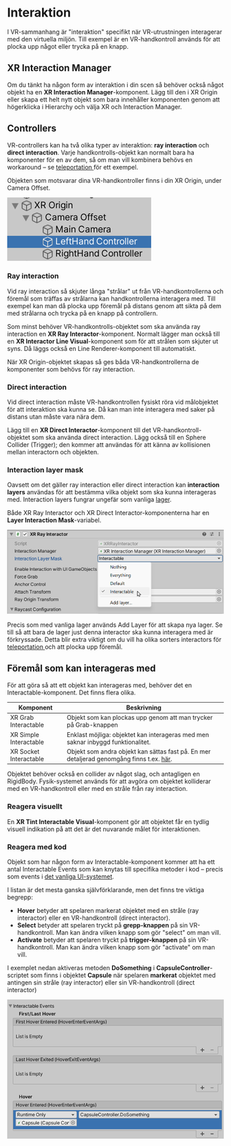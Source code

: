 # Interaktion

I VR-sammanhang är "interaktion" specifikt när VR-utrustningen interagerar med den virtuella miljön. Till exempel är en VR-handkontroll används för att plocka upp något eller trycka på en knapp.

## XR Interaction Manager

Om du tänkt ha någon form av interaktion i din scen så behöver också något objekt ha en **XR Interaction Manager**-komponent. Lägg till den i XR Origin eller skapa ett helt nytt objekt som bara innehåller komponenten genom att högerklicka i Hierarchy och välja XR och Interaction Manager.

## Controllers

VR-controllers kan ha två olika typer av interaktion: **ray interaction** och **direct interaction**. Varje handkontrolls-objekt kan normalt bara ha komponenter för en av dem, så om man vill kombinera behövs en workaround – se [teleportation ](teleportation.md)för ett exempel.

Objekten som motsvarar dina VR-handkontroller finns i din XR Origin, under Camera Offset.

![](<../../.gitbook/assets/image (20).png>)

### Ray interaction

Vid ray interaction så skjuter långa "strålar" ut från VR-handkontrollerna och föremål som träffas av strålarna kan handkontrollerna interagera med. Till exempel kan man då plocka upp föremål på distans genom att sikta på dem med strålarna och trycka på en knapp på controllern.

Som minst behöver VR-handkontrolls-objektet som ska använda ray interaction en **XR Ray Interactor**-komponent. Normalt lägger man också till en **XR Interactor Line Visual**-komponent som för att strålen som skjuter ut syns. Då läggs också en Line Renderer-komponent till automatiskt.

När XR Origin-objektet skapas så ges båda VR-handkontrollerna de komponenter som behövs för ray interaction.

### Direct interaction

Vid direct interaction måste VR-handkontrollen fysiskt röra vid målobjektet för att interaktion ska kunna se. Då kan man inte interagera med saker på distans utan måste vara nära dem.

Lägg till en **XR Direct Interactor**-komponent till det VR-handkontroll-objektet som ska använda direct interaction. Lägg också till en Sphere Collider (Trigger); den kommer att användas för att känna av kollisionen mellan interactorn och objekten.

### Interaction layer mask

Oavsett om det gäller ray interaction eller direct interaction kan **interaction layers** användas för att bestämma vilka objekt som ska kunna interageras med. Interaction layers fungrar ungefär som vanliga [lager](../../lager-och-taggar.md).&#x20;

Både XR Ray Interactor och XR Direct Interactor-komponenterna har en **Layer Interaction Mask**-variabel.

![](<../../.gitbook/assets/image (17).png>)

Precis som med vanliga lager används Add Layer för att skapa nya lager. Se till så att bara de lager just denna interactor ska kunna interagera med är förkryssade. Detta blir extra viktigt om du vill ha olika sorters interactors för [teleportation ](teleportation.md)och att plocka upp föremål.

## Föremål som kan interageras med

För att göra så att ett objekt kan interageras med, behöver det en Interactable-komponent. Det finns flera olika.

| Komponent              | Beskrivning                                                                                                                             |
| ---------------------- | --------------------------------------------------------------------------------------------------------------------------------------- |
| XR Grab Interactable   | Objekt som kan plockas upp genom att man trycker på Grab-knappen                                                                        |
| XR Simple Interactable | Enklast möjliga: objektet kan interageras med men saknar inbyggd funktionalitet.                                                        |
| XR Socket Interactable | Objekt som andra objekt kan sättas fast på. En mer detaljerad genomgång finns t.ex. [här](https://www.youtube.com/watch?v=rRNvq09Itdw). |

Objektet behöver också en collider av något slag, och antagligen en RigidBody. Fysik-systemet används för att avgöra om objektet kolliderar med en VR-handkontroll eller med en stråle från ray interaction.

### Reagera visuellt

En **XR Tint Interactable Visual**-komponent gör att objektet får en tydlig visuell indikation på att det är det nuvarande målet för interaktionen.

### Reagera med kod

Objekt som har någon form av Interactable-komponent kommer att ha ett antal Interactable Events som kan knytas till specifika metoder i kod – precis som events i [det vanliga UI-systemet](../../grundfunktioner/ui-och-canvas.md#events).

I listan är det mesta ganska självförklarande, men det finns tre viktiga begrepp:

* **Hover** betyder att spelaren markerat objektet med en stråle (ray interactor) eller en VR-handkontroll (direct interactor).
* **Select** betyder att spelaren tryckt på **grepp-knappen** på sin VR-handkontroll. Man kan ändra vilken knapp som gör "select" om man vill.
* **Activate** betyder att spelaren tryckt på **trigger-knappen** på sin VR-handkontroll. Man kan ändra vilken knapp som gör "activate" om man vill.

I exemplet nedan aktiveras metoden **DoSomething** i **CapsuleController**-scriptet som finns i objektet **Capsule** när spelaren **markerat** objektet med antingen sin stråle (ray interactor) eller sin VR-handkontroll (direct interactor)

![](<../../.gitbook/assets/image (13).png>)

